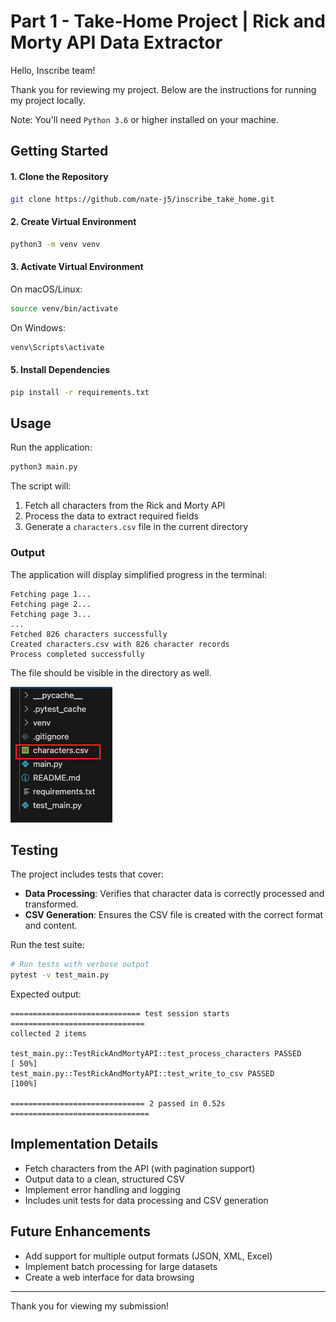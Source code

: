 # Part 1 - Take-Home Project | Rick and Morty API Data Extractor

Hello, Inscribe team!

Thank you for reviewing my project. Below are the instructions for running my project locally.

Note: You'll need `Python 3.6` or higher installed on your machine. 

## Getting Started

#### 1. Clone the Repository

```bash
git clone https://github.com/nate-j5/inscribe_take_home.git
```

#### 2. Create Virtual Environment

```bash
python3 -m venv venv
```

#### 3. Activate Virtual Environment

On macOS/Linux:
```bash
source venv/bin/activate
```

On Windows:
```bash
venv\Scripts\activate
```

#### 5. Install Dependencies

```bash
pip install -r requirements.txt
```

## Usage

Run the application:

```bash
python3 main.py
```

The script will:
1. Fetch all characters from the Rick and Morty API
2. Process the data to extract required fields
3. Generate a `characters.csv` file in the current directory


### Output

The application will display simplified progress in the terminal:

```
Fetching page 1...
Fetching page 2...
Fetching page 3...
...
Fetched 826 characters successfully
Created characters.csv with 826 character records
Process completed successfully
```

The file should be visible in the directory as well.

![Rick and Morty API Screenshot](screenshot.png)

## Testing

The project includes tests that cover:

- **Data Processing**: Verifies that character data is correctly processed and transformed.
- **CSV Generation**: Ensures the CSV file is created with the correct format and content.

Run the test suite:

```bash
# Run tests with verbose output
pytest -v test_main.py
```

Expected output:

```
============================= test session starts ==============================
collected 2 items                                                                                  

test_main.py::TestRickAndMortyAPI::test_process_characters PASSED                            [ 50%]
test_main.py::TestRickAndMortyAPI::test_write_to_csv PASSED                                  [100%]

============================== 2 passed in 0.52s ===============================
```

## Implementation Details
- Fetch characters from the API (with pagination support)
- Output data to a clean, structured CSV 
- Implement error handling and logging
- Includes unit tests for data processing and CSV generation


## Future Enhancements
- Add support for multiple output formats (JSON, XML, Excel)
- Implement batch processing for large datasets
- Create a web interface for data browsing



--- 
Thank you for viewing my submission!



